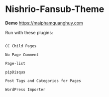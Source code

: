 # Nishrio-Fansub-Theme

**Demo** https://maiphamquanghuy.com

Run with these plugins:
```Advanced Custom Fields

CC Child Pages

No Page Comment

Page-list

pipDisqus

Post Tags and Categories for Pages

WordPress Importer
